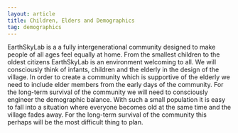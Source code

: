 ```yaml
---
layout: article
title: Children, Elders and Demographics
tag: demographics
---
```

EarthSkyLab is a a fully intergenerational community designed to make people of all ages feel equally at home. From the smallest children to the oldest citizens EarthSkyLab is an environment welcoming to all. We will consciously think of infants, children and the elderly in the design of the village.
In order to create a community which is supportive of the elderly we need to include elder members from the early days of the community.
For the long-term survival of the community we will need to consciously engineer the demographic balance. With such a small population it is easy to fall into a situation where everyone becomes old at the same time and the village fades away.
For the long-term survival of the community this perhaps will be the most difficult thing to plan.
